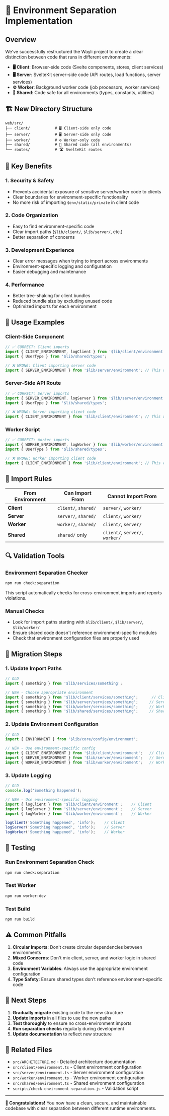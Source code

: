# 🚀 Environment Separation Implementation

## Overview

We've successfully restructured the Wayli project to create a clear distinction between code that runs in different environments:

- **🖥️ Client**: Browser-side code (Svelte components, stores, client services)
- **🖥️ Server**: SvelteKit server-side code (API routes, load functions, server services)
- **⚙️ Worker**: Background worker code (job processors, worker services)
- **🔄 Shared**: Code safe for all environments (types, constants, utilities)

## 🏗️ New Directory Structure

```
web/src/
├── client/           # 🖥️ Client-side only code
├── server/           # 🖥️ Server-side only code
├── worker/           # ⚙️ Worker-only code
├── shared/           # 🔄 Shared code (all environments)
└── routes/           # 🛣️ SvelteKit routes
```

## 🔧 Key Benefits

### 1. **Security & Safety**
- Prevents accidental exposure of sensitive server/worker code to clients
- Clear boundaries for environment-specific functionality
- No more risk of importing `$env/static/private` in client code

### 2. **Code Organization**
- Easy to find environment-specific code
- Clear import paths (`$lib/client/`, `$lib/server/`, etc.)
- Better separation of concerns

### 3. **Development Experience**
- Clear error messages when trying to import across environments
- Environment-specific logging and configuration
- Easier debugging and maintenance

### 4. **Performance**
- Better tree-shaking for client bundles
- Reduced bundle size by excluding unused code
- Optimized imports for each environment

## 📝 Usage Examples

### Client-Side Component
```typescript
// ✅ CORRECT: Client imports
import { CLIENT_ENVIRONMENT, logClient } from '$lib/client/environment';
import { UserType } from '$lib/shared/types';

// ❌ WRONG: Client importing server code
import { SERVER_ENVIRONMENT } from '$lib/server/environment'; // This will break!
```

### Server-Side API Route
```typescript
// ✅ CORRECT: Server imports
import { SERVER_ENVIRONMENT, logServer } from '$lib/server/environment';
import { UserType } from '$lib/shared/types';

// ❌ WRONG: Server importing client code
import { CLIENT_ENVIRONMENT } from '$lib/client/environment'; // This will break!
```

### Worker Script
```typescript
// ✅ CORRECT: Worker imports
import { WORKER_ENVIRONMENT, logWorker } from '$lib/worker/environment';
import { UserType } from '$lib/shared/types';

// ❌ WRONG: Worker importing client code
import { CLIENT_ENVIRONMENT } from '$lib/client/environment'; // This will break!
```

## 🚨 Import Rules

| From Environment | Can Import From | Cannot Import From |
|------------------|-----------------|-------------------|
| **Client** | `client/`, `shared/` | `server/`, `worker/` |
| **Server** | `server/`, `shared/` | `client/`, `worker/` |
| **Worker** | `worker/`, `shared/` | `client/`, `server/` |
| **Shared** | `shared/` only | `client/`, `server/`, `worker/` |

## 🔍 Validation Tools

### Environment Separation Checker
```bash
npm run check:separation
```

This script automatically checks for cross-environment imports and reports violations.

### Manual Checks
- Look for import paths starting with `$lib/client/`, `$lib/server/`, `$lib/worker/`
- Ensure shared code doesn't reference environment-specific modules
- Check that environment configuration files are properly used

## 🔄 Migration Steps

### 1. **Update Import Paths**
```typescript
// OLD
import { something } from '$lib/services/something';

// NEW - Choose appropriate environment
import { something } from '$lib/client/services/something';      // Client
import { something } from '$lib/server/services/something';     // Server
import { something } from '$lib/worker/services/something';     // Worker
import { something } from '$lib/shared/services/something';     // Shared
```

### 2. **Update Environment Configuration**
```typescript
// OLD
import { ENVIRONMENT } from '$lib/core/config/environment';

// NEW - Use environment-specific config
import { CLIENT_ENVIRONMENT } from '$lib/client/environment';   // Client
import { SERVER_ENVIRONMENT } from '$lib/server/environment';   // Server
import { WORKER_ENVIRONMENT } from '$lib/worker/environment';   // Worker
```

### 3. **Update Logging**
```typescript
// OLD
console.log('Something happened');

// NEW - Use environment-specific logging
import { logClient } from '$lib/client/environment';    // Client
import { logServer } from '$lib/server/environment';    // Server
import { logWorker } from '$lib/worker/environment';    // Worker

logClient('Something happened', 'info');    // Client
logServer('Something happened', 'info');    // Server
logWorker('Something happened', 'info');    // Worker
```

## 🧪 Testing

### Run Environment Separation Check
```bash
npm run check:separation
```

### Test Worker
```bash
npm run worker:dev
```

### Test Build
```bash
npm run build
```

## ⚠️ Common Pitfalls

1. **Circular Imports**: Don't create circular dependencies between environments
2. **Mixed Concerns**: Don't mix client, server, and worker logic in shared code
3. **Environment Variables**: Always use the appropriate environment configuration
4. **Type Safety**: Ensure shared types don't reference environment-specific code

## 🎯 Next Steps

1. **Gradually migrate** existing code to the new structure
2. **Update imports** in all files to use the new paths
3. **Test thoroughly** to ensure no cross-environment imports
4. **Run separation checks** regularly during development
5. **Update documentation** to reflect new structure

## 🔗 Related Files

- `src/ARCHITECTURE.md` - Detailed architecture documentation
- `src/client/environment.ts` - Client environment configuration
- `src/server/environment.ts` - Server environment configuration
- `src/worker/environment.ts` - Worker environment configuration
- `src/shared/environment.ts` - Shared environment configuration
- `scripts/check-environment-separation.js` - Validation script

---

**🎉 Congratulations!** You now have a clean, secure, and maintainable codebase with clear separation between different runtime environments.
